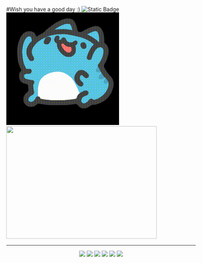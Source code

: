 #Wish you have a good day :)  ![Static Badge](https://img.shields.io/badge/zhengfu200-blue)  
<img src = "https://github.com/Zhengfu200/Zhengfu200/blob/main/capo%20-original-original.gif" width="300">
<img src="https://github-readme-stats.vercel.app/api?username=Zhengfu200&show_icons=true&icon_color=00BCD4&text_color=90CAF9&bg_color=1565C0&hide_title=true" width="400" height="300"/>

---  
<p align="center">
<img src="https://img.shields.io/badge/-JavaScript-black?style=flat-square&logo=javascript"/>
<img src="https://img.shields.io/badge/-Java-black?style=flat-square&logo=java"/>
<img src="https://img.shields.io/badge/-C-black?style=flat-square&logo=C"/>
<img src="https://img.shields.io/badge/-Vue-black?style=flat-square&logo=vue.js"/>
<img src="https://img.shields.io/badge/-Git-black?style=flat-square&logo=git"/>
<img src="https://img.shields.io/badge/-GitHub-black?style=flat-square&logo=github"/>
</p>
